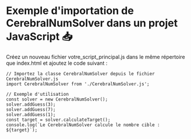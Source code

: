 # Exemple d'importation de CerebralNumSolver dans un projet JavaScript 📥

Créez un nouveau fichier votre_script_principal.js dans le même répertoire que index.html et ajoutez le code suivant :

```
// Importez la classe CerebralNumSolver depuis le fichier CerebralNumSolver.js
import CerebralNumSolver from './CerebralNumSolver.js';

// Exemple d'utilisation
const solver = new CerebralNumSolver();
solver.addGuess(3);
solver.addGuess(7);
solver.addGuess(1);
const target = solver.calculateTarget();
console.log(`Le CerebralNumSolver calcule le nombre cible : ${target}`);
```